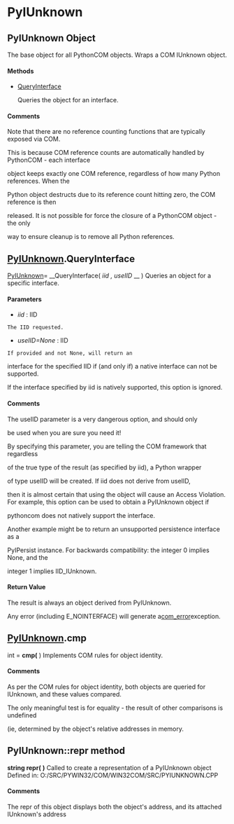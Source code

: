 # PyIUnknown

## PyIUnknown Object

The base object for all PythonCOM objects.  Wraps a COM IUnknown object.

#### Methods


  - [QueryInterface](PyIUnknown.md#pyiunknownqueryinterface)

    Queries the object for an interface.&nbsp;

#### Comments
Note that there are no reference counting functions that are typically exposed via COM. 

This is because COM reference counts are automatically handled by PythonCOM - each interface 

object keeps exactly one COM reference, regardless of how many Python references.  When the 

Python object destructs due to its reference count hitting zero, the COM reference is then 

released.  It is not possible for force the closure of a PythonCOM object - the only 

way to ensure cleanup is to remove all Python references.

## [PyIUnknown](#pyiunknown).QueryInterface

[PyIUnknown](#pyiunknown)= __QueryInterface( *iid*  *, useIID* __ )
Queries an object for a specific interface.

#### Parameters


  -  *iid* : IID

    The IID requested.

  -  *useIID=None* : IID

    If provided and not None, will return an 

interface for the specified IID if (and only if) a native interface can not be supported. 

If the interface specified by iid is natively supported, this option is ignored.

#### Comments
The useIID parameter is a very dangerous option, and should only 

be used when you are sure you need it! 

By specifying this parameter, you are telling the COM framework that regardless 

of the true type of the result (as specified by iid), a Python wrapper 

of type useIID will be created.  If iid does not derive from useIID, 

then it is almost certain that using the object will cause an Access Violation.
For example, this option can be used to obtain a PyIUnknown object if 

pythoncom does not natively support the interface. 

Another example might be to return an unsupported persistence interface as a 

PyIPersist instance.
For backwards compatibility: the integer 0 implies None, and the 

integer 1 implies IID_IUnknown.

#### Return Value
The result is always an object derived from PyIUnknown. 

Any error (including E_NOINTERFACE) will generate a[com_error](com.md#comerror)exception.

## [PyIUnknown](#pyiunknown).__cmp__

int = ____cmp__(__ )
Implements COM rules for object identity.

#### Comments
As per the COM rules for object identity, both objects are queried for IUnknown, and these values compared. 

The only meaningful test is for equality - the result of other comparisons is undefined 

(ie, determined by the object's relative addresses in memory.

## PyIUnknown::__repr__ method
 __string __repr__(__  __)__ 
Called to create a representation of a PyIUnknown object
Defined in: O:/SRC/PYWIN32/COM/WIN32COM/SRC/PYIUNKNOWN.CPP

#### Comments
The repr of this object displays both the object's address, and its attached IUnknown's address